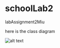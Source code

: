 # schoolLab2
labAssignment2Miu

here is the class diagram

![alt text](https://github.com/thenewcreation/schoolLab2/blob/main/level2ClassDiagram.png)
